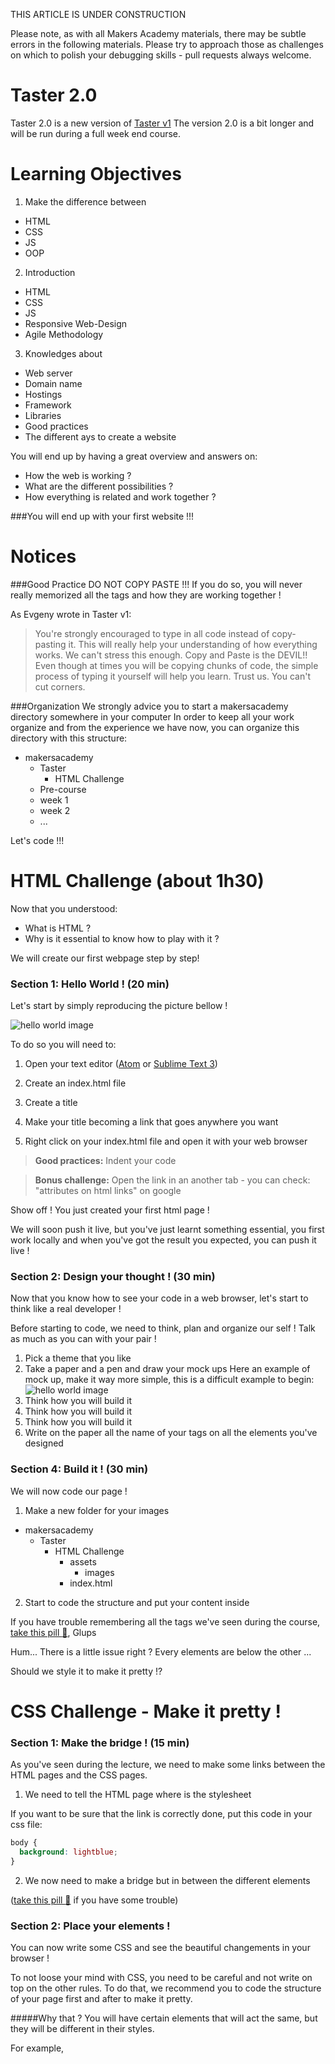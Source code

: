 THIS ARTICLE IS UNDER CONSTRUCTION

Please note, as with all Makers Academy materials, there may be subtle errors in the following materials. Please try to approach those as challenges on which to polish your debugging skills - pull requests always welcome.

Taster 2.0
================
Taster 2.0 is a new version of [Taster v1](https://github.com/makersacademy/Taster/blob/master/post.md "Taster v1")
The version 2.0 is a bit longer and will be run during a full week end course.


Learning Objectives
================

1. Make the difference between
  - HTML
  - CSS
  - JS
  - OOP

2. Introduction
  - HTML
  - CSS
  - JS
  - Responsive Web-Design
  - Agile Methodology

3. Knowledges about
  - Web server
  - Domain name
  - Hostings
  - Framework
  - Libraries
  - Good practices
  - The different ays to create a website

You will end up by having a great overview and answers on:
  - How the web is working ?
  - What are the different possibilities ?
  - How everything is related and work together ?

###You will end up with your first website !!!

Notices
================

###Good Practice
DO NOT COPY PASTE !!!
If you do so, you will never really memorized all the tags and how they are working together !

As Evgeny wrote in Taster v1:
>You're strongly encouraged to type in all code instead of copy-pasting it. This will really help your understanding of how everything works.
We can't stress this enough. Copy and Paste is the DEVIL!! Even though at times you will be copying chunks of code, the simple process of typing it yourself will help you learn. Trust us. You can't cut corners.

###Organization
We strongly advice you to start a makersacademy directory somewhere in your computer
In order to keep all your work organize and from the experience we have now, you can organize this directory with this structure:
- makersacademy
  - Taster
    - HTML Challenge
  - Pre-course
  - week 1
  - week 2
  - ...

Let's code !!!

HTML Challenge (about 1h30)
================

Now that you understood:
  - What is HTML ?
  - Why is it essential to know how to play with it ?

We will create our first webpage step by step!

### Section 1: Hello World ! (20 min)
Let's start by simply reproducing the picture bellow !

![hello world image](https://raw.githubusercontent.com/makersacademy/taster2.0/master/assets/images/HTML%20Challenge/Hello%20world.png)

To do so you will need to:

1. Open your text editor ([Atom](https://atom.io/ "Atom.io") or [Sublime Text  3](https://www.sublimetext.com/3 "Sublime text 3"))

2. Create an index.html file

3. Create a title

4. Make your title becoming a link that goes anywhere you want

5. Right click on your index.html file and open it with your web browser

> **Good practices:**
Indent your code

> **Bonus challenge:**
Open the link in an another tab - you can check: "attributes on html links" on google

Show off ! You just created your first html page !

We will soon push it live, but you've just learnt something essential, you first work locally and when you've got the result you expected, you can push it live !

### Section 2: Design your thought ! (30 min)
Now that you know how to see your code in a web browser, let's start to think like a real developer !

Before starting to code, we need to think, plan and organize our self ! Talk as much as you can with your pair !

1. Pick a theme that you like
2. Take a paper and a pen and draw your mock ups
Here an example of mock up, make it way more simple, this is a difficult example to begin:
![hello world image](https://raw.githubusercontent.com/makersacademy/taster2.0/master/assets/images/HTML%20Challenge/mockup%20example.gif)
3. Think how you will build it
4. Think how you will build it
5. Think how you will build it
6. Write on the paper all the name of your tags on all the elements you've designed

### Section 4: Build it ! (30 min)

We will now code our page !

1. Make a new folder for your images
  - makersacademy
    - Taster
      - HTML Challenge
        - assets
          - images
        - index.html
2. Start to code the structure and put your content inside

If you have trouble remembering all the tags we've seen during the course, [take this pill :pill:](https://github.com/makersacademy/taster2.0/blob/master/assets/pills/html.md "Taster v1"), Glups

Hum... There is a little issue right ? Every elements are below the other ...

Should we style it to make it pretty !?


CSS Challenge - Make it pretty !
================

### Section 1: Make the bridge ! (15 min)

As you've seen during the lecture, we need to make some links between the HTML pages and the CSS pages.

1. We need to tell the HTML page where is the stylesheet

If you want to be sure that the link is correctly done, put this code in your css file:

```css
body {
  background: lightblue;
}
```

2. We now need to make a bridge but in between the different elements


([take this pill :pill:](https://github.com/makersacademy/course/blob/master/pills/css.md "Taster v1") if you have some trouble)

### Section 2: Place your elements !

You can now write some CSS and see the beautiful changements in your browser !

To not loose your mind with CSS, you need to be careful and not write on top on the other rules.
To do that, we recommend you to code the structure of your page first and after to make it pretty.

#####Why that ?
You will have certain elements that will act the same, but they will be different in their styles.

For example,

